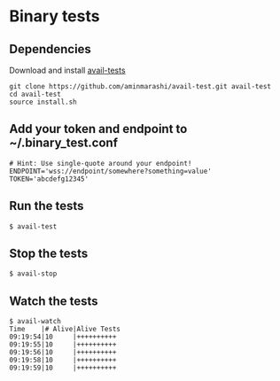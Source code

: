 # Binary tests

## Dependencies

Download and install [avail-tests](https://github.com/aminmarashi/avail-test)

```
git clone https://github.com/aminmarashi/avail-test.git avail-test
cd avail-test
source install.sh
```

## Add your token and endpoint to ~/.binary_test.conf

```
# Hint: Use single-quote around your endpoint!
ENDPOINT='wss://endpoint/somewhere?something=value'
TOKEN='abcdefg12345'
```

## Run the tests

```
$ avail-test
```

## Stop the tests

```
$ avail-stop
```

## Watch the tests

```
$ avail-watch
Time    |# Alive|Alive Tests
09:19:54|10     |++++++++++
09:19:55|10     |++++++++++
09:19:56|10     |++++++++++
09:19:58|10     |++++++++++
09:19:59|10     |++++++++++
```

